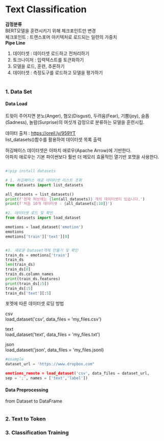 # Text Classification
<b>감정분류</b> <br>
BERT모델을 훈련시키기 위해 체크포인트만 변경 <br>
체크포인트 : 트랜스포머 아키텍처로 로드되는 일련의 가중치 <br>
<b>Pipe Line</b>
1. 데이터셋 : 데이터셋 로드하고 전처리하기
2. 토크나이저 : 입력텍스트를 토큰화하기
3. 모델을 로드, 훈련, 추론하기
4. 데이터셋 : 측정도구를 로드하고 모델을 평가하기 
<br><br>

### 1. Data Set
#### Data Load
트윗이 주어지면 분노(Anger), 혐오(Disgust), 두려움(Fear), 기쁨(joy), 슬픔(Sadness), 놀람(Surprise)의 여섯개 감정으로 분류하는 모델을 훈련시킴. <br>

데이터 출처 : https://oreil.ly/959YT <br>
list_datasets()함수를 활용하여 데이터셋 목록 출력 <br>

허깅페이스 데이터셋은 아파치 애로우(Apache Arrow)에 기반한다. <br>
아파치 애로우는 기본 파이썬보다 훨씬 더 메모리 효율적인 열기반 포맷을 사용한다.<br>


```python

#!pip install datasets

# 1. 허깅페이스 제공 데이터셋 리스트 조회
from datasets import list_datasets

all_datasets = list_datasets()
print(f'현재 허브에는 {len(all_datasets)} 개의 데이터셋이 있습니다.')
print(f'처음 10개 데이터셋 : {all_datasets[:10]}')

#2. 데이터셋 로드 및 확인
from datasets import load_dataset

emotions = load_dataset('emotion')
emotions
emotions['train']['text'][0]


#3. 새로운 Dataset객체 만들기 및 확인
train_ds = emotions['train']
train_ds
len(train_ds)
train_ds[0]
train_ds.column_names
print(train_ds.features)
print(train_ds[:5])
train_ds[:5]
train_ds['text'][:5]
```
포멧에 따른 데이터셋 로딩 방법 <br>

csv <br>
load_dataset('csv', data_files = 'my_files.csv')

text <br>
load_dataset('text', data_files = 'my_files.txt')

json <br>
load_dataset('json', data_files = 'my_files.jsonl) 

```python
#example
dataset_url = 'https://www.dropbox.com"

emotions_remote = load_dataset('csv', data_files = dataset_url,
sep = ';', names = ['text','label'])
```
#### Data Preprocessing
from Dataset to DataFrame
```ptrhon
```

### 2. Text to Token

### 3. Classification Training

